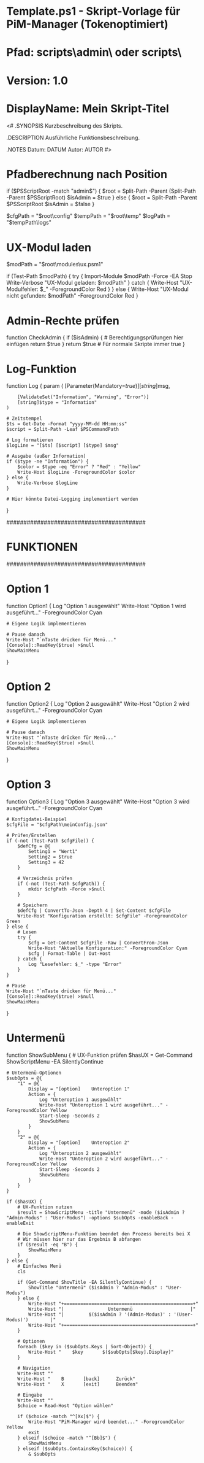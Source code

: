 # Template.ps1 - Skript-Vorlage für PiM-Manager (Tokenoptimiert)
# Pfad: scripts\admin\ oder scripts\
# Version: 1.0
# DisplayName: Mein Skript-Titel

<#
.SYNOPSIS
Kurzbeschreibung des Skripts.

.DESCRIPTION
Ausführliche Funktionsbeschreibung.

.NOTES
Datum: DATUM
Autor: AUTOR
#>

# Pfadberechnung nach Position
if ($PSScriptRoot -match "admin$") {
    $root = Split-Path -Parent (Split-Path -Parent $PSScriptRoot)
    $isAdmin = $true
} else {
    $root = Split-Path -Parent $PSScriptRoot
    $isAdmin = $false
}

$cfgPath = "$root\config"
$tempPath = "$root\temp"
$logPath = "$tempPath\logs"

# UX-Modul laden
$modPath = "$root\modules\ux.psm1"

if (Test-Path $modPath) {
    try { 
        Import-Module $modPath -Force -EA Stop 
        Write-Verbose "UX-Modul geladen: $modPath"
    } catch {
        Write-Host "UX-Modulfehler: $_" -ForegroundColor Red
    }
} else {
    Write-Host "UX-Modul nicht gefunden: $modPath" -ForegroundColor Red
}

# Admin-Rechte prüfen
function CheckAdmin {
    if ($isAdmin) {
        # Berechtigungsprüfungen hier einfügen
        return $true
    }
    return $true  # Für normale Skripte immer true
}

# Log-Funktion
function Log {
    param (
        [Parameter(Mandatory=$true)]
        [string]$msg,
        
        [ValidateSet("Information", "Warning", "Error")]
        [string]$type = "Information"
    )
    
    # Zeitstempel
    $ts = Get-Date -Format "yyyy-MM-dd HH:mm:ss"
    $script = Split-Path -Leaf $PSCommandPath
    
    # Log formatieren
    $logLine = "[$ts] [$script] [$type] $msg"
    
    # Ausgabe (außer Information)
    if ($type -ne "Information") {
        $color = $type -eq "Error" ? "Red" : "Yellow"
        Write-Host $logLine -ForegroundColor $color
    } else {
        Write-Verbose $logLine
    }
    
    # Hier könnte Datei-Logging implementiert werden
}

#########################################
# FUNKTIONEN
#########################################

# Option 1
function Option1 {
    Log "Option 1 ausgewählt"
    Write-Host "Option 1 wird ausgeführt..." -ForegroundColor Cyan
    
    # Eigene Logik implementieren
    
    # Pause danach
    Write-Host "`nTaste drücken für Menü..."
    [Console]::ReadKey($true) >$null
    ShowMainMenu
}

# Option 2
function Option2 {
    Log "Option 2 ausgewählt"
    Write-Host "Option 2 wird ausgeführt..." -ForegroundColor Cyan
    
    # Eigene Logik implementieren
    
    # Pause danach
    Write-Host "`nTaste drücken für Menü..."
    [Console]::ReadKey($true) >$null
    ShowMainMenu
}

# Option 3
function Option3 {
    Log "Option 3 ausgewählt"
    Write-Host "Option 3 wird ausgeführt..." -ForegroundColor Cyan
    
    # Konfigdatei-Beispiel
    $cfgFile = "$cfgPath\meinConfig.json"
    
    # Prüfen/Erstellen
    if (-not (Test-Path $cfgFile)) {
        $defCfg = @{
            Setting1 = "Wert1"
            Setting2 = $true
            Setting3 = 42
        }
        
        # Verzeichnis prüfen
        if (-not (Test-Path $cfgPath)) {
            mkdir $cfgPath -Force >$null
        }
        
        # Speichern
        $defCfg | ConvertTo-Json -Depth 4 | Set-Content $cfgFile
        Write-Host "Konfiguration erstellt: $cfgFile" -ForegroundColor Green
    } else {
        # Lesen
        try {
            $cfg = Get-Content $cfgFile -Raw | ConvertFrom-Json
            Write-Host "Aktuelle Konfiguration:" -ForegroundColor Cyan
            $cfg | Format-Table | Out-Host
        } catch {
            Log "Lesefehler: $_" -type "Error"
        }
    }
    
    # Pause
    Write-Host "`nTaste drücken für Menü..."
    [Console]::ReadKey($true) >$null
    ShowMainMenu
}

# Untermenü
function ShowSubMenu {
    # UX-Funktion prüfen
    $hasUX = Get-Command ShowScriptMenu -EA SilentlyContinue
    
    # Untermenü-Optionen
    $subOpts = @{
        "1" = @{
            Display = "[option]    Unteroption 1"
            Action = { 
                Log "Unteroption 1 ausgewählt"
                Write-Host "Unteroption 1 wird ausgeführt..." -ForegroundColor Yellow
                Start-Sleep -Seconds 2
                ShowSubMenu 
            }
        }
        "2" = @{
            Display = "[option]    Unteroption 2"
            Action = { 
                Log "Unteroption 2 ausgewählt"
                Write-Host "Unteroption 2 wird ausgeführt..." -ForegroundColor Yellow
                Start-Sleep -Seconds 2
                ShowSubMenu 
            }
        }
    }
    
    if ($hasUX) {
        # UX-Funktion nutzen
        $result = ShowScriptMenu -title "Untermenü" -mode ($isAdmin ? "Admin-Modus" : "User-Modus") -options $subOpts -enableBack -enableExit
        
        # Die ShowScriptMenu-Funktion beendet den Prozess bereits bei X
        # Wir müssen hier nur das Ergebnis B abfangen
        if ($result -eq "B") {
            ShowMainMenu
        }
    } else {
        # Einfaches Menü
        cls
        
        if (Get-Command ShowTitle -EA SilentlyContinue) {
            ShowTitle "Untermenü" ($isAdmin ? "Admin-Modus" : "User-Modus")
        } else {
            Write-Host "+===============================================+"
            Write-Host "|                Untermenü                     |"
            Write-Host "|         $($isAdmin ? '(Admin-Modus)' : '(User-Modus)')        |"
            Write-Host "+===============================================+"
        }
        
        # Optionen
        foreach ($key in ($subOpts.Keys | Sort-Object)) {
            Write-Host "    $key       $($subOpts[$key].Display)"
        }
        
        # Navigation
        Write-Host ""
        Write-Host "    B       [back]      Zurück"
        Write-Host "    X       [exit]      Beenden"
        
        # Eingabe
        Write-Host ""
        $choice = Read-Host "Option wählen"
        
        if ($choice -match "^[Xx]$") {
            Write-Host "PiM-Manager wird beendet..." -ForegroundColor Yellow
            exit
        } elseif ($choice -match "^[Bb]$") {
            ShowMainMenu
        } elseif ($subOpts.ContainsKey($choice)) {
            & $subOpts